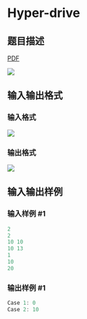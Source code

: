# Hyper-drive

## 题目描述

[problemUrl]: https://uva.onlinejudge.org/index.php?option=com_onlinejudge&Itemid=8&category=17&page=show_problem&problem=1483

[PDF](https://uva.onlinejudge.org/external/105/p10542.pdf)

![](https://cdn.luogu.com.cn/upload/vjudge_pic/UVA10542/f4278350b3816f0e86dad639f20629c840f6bdbb.png)

## 输入输出格式

### 输入格式

![](https://cdn.luogu.com.cn/upload/vjudge_pic/UVA10542/4976062a311252e257ff279df626dac1b94a02b1.png)

### 输出格式

![](https://cdn.luogu.com.cn/upload/vjudge_pic/UVA10542/c1a70ff57751d751cbb65578e00327251b48a1da.png)

## 输入输出样例

### 输入样例 #1

```cpp
2
2
10 10
10 13
1
10
20
```


### 输出样例 #1

```cpp
Case 1: 0
Case 2: 10
```


